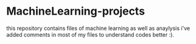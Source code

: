 # MachineLearning-projects
this repository contains files of machine learning as well as anaylysis i've added comments in most of my files to understand codes better :).
